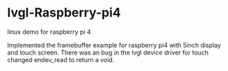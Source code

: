 # lvgl-Raspberry-pi4
linux demo for raspberry pi 4

Implemented the framebuffer example for raspberry pi4 with 5inch display and touch screen.
There was an bug in the lvgl device driver for touch changed endev_read to return a void.


